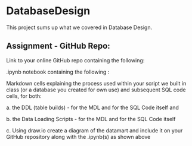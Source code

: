 # DatabaseDesign
This project sums up what we covered in Database Design.

## Assignment - GitHub Repo:

Link to your online GitHub repo containing the following:

.ipynb notebook containing the following :

Markdown cells explaining the process used within your script we built in class (or a database you created for own use) and subsequent SQL code cells, for both:

a.  the DDL (table builds) -  for the MDL and  for the SQL Code itself
and 

b. the Data Loading Scripts -  for the MDL and for the SQL Code itself

c. Using draw.io create a diagram of the datamart and include it on your GitHub repository along with the .ipynb(s) as shown above

